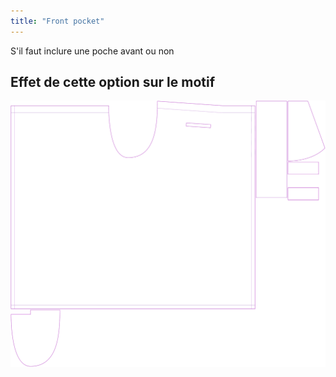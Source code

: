 ```yaml
---
title: "Front pocket"
---
```


S'il faut inclure une poche avant ou non

## Effet de cette option sur le motif

![Cette image montre l'effet de cette option en superposant plusieurs variantes qui ont une valeur différente pour cette option](waralee_frontpocket_sample.svg "Effect of this option on the pattern")
